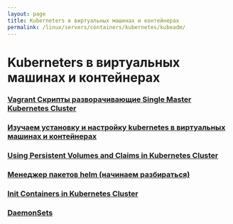 ```yaml
---
layout: page
title: Kuberneters в виртуальных машинах и контейнерах
permalink: /linux/servers/containers/kubernetes/kubeadm/
---
```


# Kuberneters в виртуальных машинах и контейнерах

### [Vagrant Скрипты разворачивающие Single Master Kubernetes Cluster](/linux/servers/containers/kubernetes/kubeadm/prepared-cluster/)

### [Изучаем установку и настройку kubernetes в виртуальных машинах и контейнерах](/linux/servers/containers/kubernetes/kubeadm/install/)

### [Using Persistent Volumes and Claims in Kubernetes Cluster](/linux/servers/containers/kubernetes/kubeadm/persistence/)

### [Менеджер пакетов helm (начинаем разбираться)](/linux/servers/containers/kubernetes/kubeadm/heml/)

### [Init Containers in Kubernetes Cluster](/linux/servers/containers/kubernetes/kubeadm/init-containers/)

### [DaemonSets](/linux/servers/containers/kubernetes/kubeadm/daemon-sets/)
